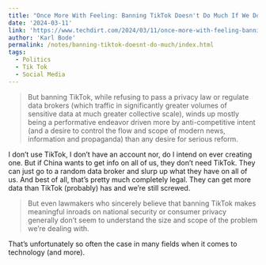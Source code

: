 ```yaml
---
title: "Once More With Feeling: Banning TikTok Doesn't Do Much If We Don’t Regulate Data Brokers And Pass A Privacy Law"
date: '2024-03-11'
link: 'https://www.techdirt.com/2024/03/11/once-more-with-feeling-banning-tiktok-doesnt-do-much-if-we-dont-regulate-data-brokers-and-pass-a-privacy-law/'
author: 'Karl Bode'
permalink: /notes/banning-tiktok-doesnt-do-much/index.html
tags:
  - Politics
  - Tik Tok
  - Social Media
---
```


> But banning TikTok, while refusing to pass a privacy law or regulate data brokers (which traffic in significantly greater volumes of sensitive data at much greater collective scale), winds up mostly being a performative endeavor driven more by anti-competitive intent (and a desire to control the flow and scope of modern news, information and propaganda) than any desire for serious reform.

I don’t use TikTok, I don’t have an account nor, do I intend on ever creating one. But if China wants to get info on all of us, they don’t need TikTok. They can just go to a random data broker and slurp up what they have on all of us. And best of all, that’s pretty much completely legal. They can get more data than TikTok (probably) has and we’re still screwed.

> But even lawmakers who sincerely believe that banning TikTok makes meaningful inroads on national security or consumer privacy generally don’t seem to understand the size and scope of the problem we’re dealing with.

That’s unfortunately so often the case in many fields when it comes to technology (and more).